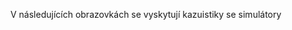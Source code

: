 V následujících obrazovkách se vyskytují kazuistiky se simulátory

<bd-panels title="Kazuistiky">
 <bd-panel href="k1_01.md" title="1. Dušnost"></bd-panel>
 <bd-panel href="k2_01.md" title="2. Hyperventilace"></bd-panel>
 
</bd-panels>
